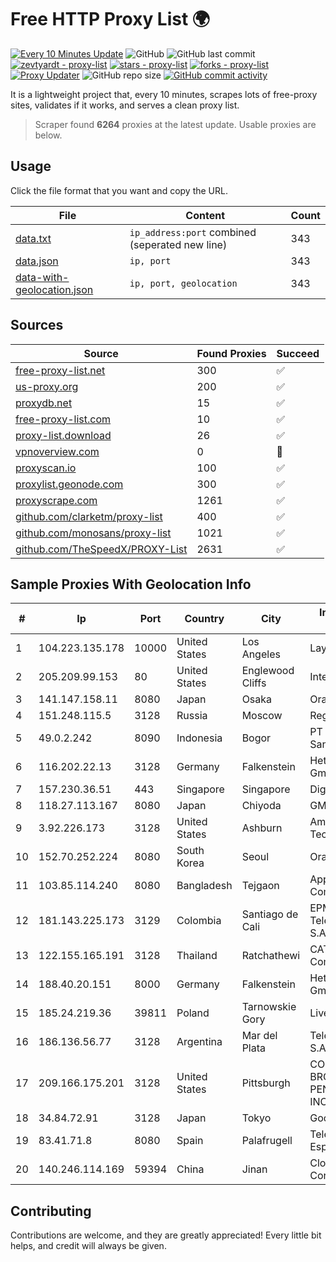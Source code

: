 
# Free HTTP Proxy List 🌍

[![Every 10 Minutes Update](https://github.com/mertguvencli/http-proxy-list/actions/workflows/main.yml/badge.svg?branch=main)](https://github.com/mertguvencli/http-proxy-list/actions/workflows/main.yml)
![GitHub](https://img.shields.io/github/license/mertguvencli/http-proxy-list)
![GitHub last commit](https://img.shields.io/github/last-commit/mertguvencli/http-proxy-list)
[![zevtyardt - proxy-list](https://img.shields.io/static/v1?label=zevtyardt&message=proxy-list&color=blue&logo=github)](https://github.com/zevtyardt/proxy-list "Go to GitHub repo")
[![stars - proxy-list](https://img.shields.io/github/stars/zevtyardt/proxy-list?style=social)](https://github.com/zevtyardt/proxy-list)
[![forks - proxy-list](https://img.shields.io/github/forks/zevtyardt/proxy-list?style=social)](https://github.com/zevtyardt/proxy-list)
[![Proxy Updater](https://github.com/zevtyardt/proxy-list/workflows/Proxy%20Updater/badge.svg)](https://github.com/zevtyardt/proxy-list/actions?query=workflow:"Proxy+Updater")
![GitHub repo size](https://img.shields.io/github/repo-size/zevtyardt/proxy-list)
[![GitHub commit activity](https://img.shields.io/github/commit-activity/m/zevtyardt/proxy-list?logo=commits)](https://github.com/zevtyardt/proxy-list/commits/main)

It is a lightweight project that, every 10 minutes, scrapes lots of free-proxy sites, validates if it works, and serves a clean proxy list.

> Scraper found **6264** proxies at the latest update. Usable proxies are below.

## Usage

Click the file format that you want and copy the URL.

|File|Content|Count|
|----|-------|-----|
|[data.txt](https://raw.githubusercontent.com/mertguvencli/http-proxy-list/main/proxy-list/data.txt)|`ip_address:port` combined (seperated new line)|343|
|[data.json](https://raw.githubusercontent.com/mertguvencli/http-proxy-list/main/proxy-list/data.json)|`ip, port`|343|
|[data-with-geolocation.json](https://raw.githubusercontent.com/mertguvencli/http-proxy-list/main/proxy-list/data-with-geolocation.json)|`ip, port, geolocation`|343|

## Sources

|Source|Found Proxies|Succeed|
|------|-------------|-------|
|[free-proxy-list.net](https://free-proxy-list.net)|300|✅|
|[us-proxy.org](https://www.us-proxy.org)|200|✅|
|[proxydb.net](http://proxydb.net)|15|✅|
|[free-proxy-list.com](https://free-proxy-list.com/?page=&port=&type%5B%5D=http&type%5B%5D=https&up_time=0&search=Search)|10|✅|
|[proxy-list.download](https://www.proxy-list.download/HTTP)|26|✅|
|[vpnoverview.com](https://vpnoverview.com/privacy/anonymous-browsing/free-proxy-servers)|0|🚫|
|[proxyscan.io](https://www.proxyscan.io)|100|✅|
|[proxylist.geonode.com](https://proxylist.geonode.com/api/proxy-list?limit=300&page=1&sort_by=lastChecked&sort_type=desc&protocols=http,https)|300|✅|
|[proxyscrape.com](https://api.proxyscrape.com/v2/?request=displayproxies&protocol=http&timeout=10000&country=all&ssl=all&anonymity=all)|1261|✅|
|[github.com/clarketm/proxy-list](https://raw.githubusercontent.com/clarketm/proxy-list/master/proxy-list-raw.txt)|400|✅|
|[github.com/monosans/proxy-list](https://raw.githubusercontent.com/monosans/proxy-list/main/proxies/http.txt)|1021|✅|
|[github.com/TheSpeedX/PROXY-List](https://raw.githubusercontent.com/TheSpeedX/PROXY-List/master/http.txt)|2631|✅|


## Sample Proxies With Geolocation Info

|#|Ip|Port|Country|City|Internet Service Provider|
|-|--|----|-------|----|-------------------------|
|1|104.223.135.178|10000|United States|Los Angeles|LayerHost|
|2|205.209.99.153|80|United States|Englewood Cliffs|Interserver, Inc|
|3|141.147.158.11|8080|Japan|Osaka|Oracle Corporation|
|4|151.248.115.5|3128|Russia|Moscow|Reg.Ru|
|5|49.0.2.242|8090|Indonesia|Bogor|PT Usaha Adi Sanggoro|
|6|116.202.22.13|3128|Germany|Falkenstein|Hetzner Online GmbH|
|7|157.230.36.51|443|Singapore|Singapore|DigitalOcean, LLC|
|8|118.27.113.167|8080|Japan|Chiyoda|GMO Internet, Inc.|
|9|3.92.226.173|3128|United States|Ashburn|Amazon Technologies Inc.|
|10|152.70.252.224|8080|South Korea|Seoul|Oracle Corporation|
|11|103.85.114.240|8080|Bangladesh|Tejgaon|Apple Communication Ltd.|
|12|181.143.225.173|3129|Colombia|Santiago de Cali|EPM Telecomunicaciones S.A. E.S.P.|
|13|122.155.165.191|3128|Thailand|Ratchathewi|CAT Telecom Public Company Limited|
|14|188.40.20.151|8000|Germany|Falkenstein|Hetzner Online GmbH|
|15|185.24.219.36|39811|Poland|Tarnowskie Gory|Livenet Sp. z o.o.|
|16|186.136.56.77|3128|Argentina|Mar del Plata|Telecom Argentina S.A|
|17|209.166.175.201|3128|United States|Pittsburgh|CONTINENTAL BROADBAND PENNSYLVANIA, INC.|
|18|34.84.72.91|3128|Japan|Tokyo|Google LLC|
|19|83.41.71.8|8080|Spain|Palafrugell|Telefonica de Espana SAU|
|20|140.246.114.169|59394|China|Jinan|Cloud Computing Corporation|



## Contributing

Contributions are welcome, and they are greatly appreciated! Every
little bit helps, and credit will always be given.


